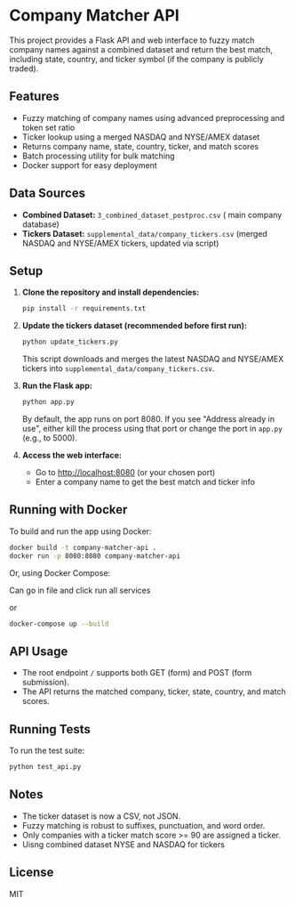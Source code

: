 # Company Matcher API

This project provides a Flask API and web interface to fuzzy match company names against a combined dataset and return the best match, including state, country, and ticker symbol (if the company is publicly traded).

## Features
- Fuzzy matching of company names using advanced preprocessing and token set ratio
- Ticker lookup using a merged NASDAQ and NYSE/AMEX dataset
- Returns company name, state, country, ticker, and match scores
- Batch processing utility for bulk matching
- Docker support for easy deployment

## Data Sources
- **Combined Dataset:** `3_combined_dataset_postproc.csv` ( main company database)
- **Tickers Dataset:** `supplemental_data/company_tickers.csv` (merged NASDAQ and NYSE/AMEX tickers, updated via script)

## Setup
1. **Clone the repository and install dependencies:**
   ```bash
   pip install -r requirements.txt
   ```

2. **Update the tickers dataset (recommended before first run):**
   ```bash
   python update_tickers.py
   ```
   This script downloads and merges the latest NASDAQ and NYSE/AMEX tickers into `supplemental_data/company_tickers.csv`.

3. **Run the Flask app:**
   ```bash
   python app.py
   ```
   By default, the app runs on port 8080. If you see "Address already in use", either kill the process using that port or change the port in `app.py` (e.g., to 5000).

4. **Access the web interface:**
   - Go to [http://localhost:8080](http://localhost:8080) (or your chosen port)
   - Enter a company name to get the best match and ticker info

## Running with Docker

To build and run the app using Docker:

```bash
docker build -t company-matcher-api .
docker run -p 8080:8080 company-matcher-api
```

Or, using Docker Compose:

Can go in file and click run all services 

or

```bash
docker-compose up --build
```

## API Usage
- The root endpoint `/` supports both GET (form) and POST (form submission).
- The API returns the matched company, ticker, state, country, and match scores.



## Running Tests

To run the test suite:

```bash
python test_api.py
```



## Notes
- The ticker dataset is now a CSV, not JSON.
- Fuzzy matching is robust to suffixes, punctuation, and word order.
- Only companies with a ticker match score >= 90 are assigned a ticker.
- Uisng combined dataset NYSE and NASDAQ for tickers

## License
MIT 